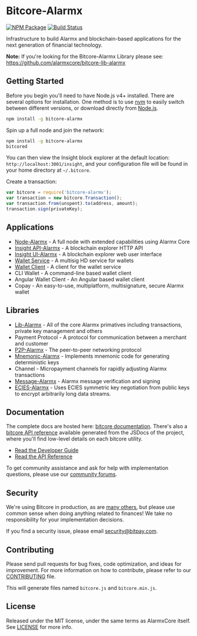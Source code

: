 # Bitcore-Alarmx

[![NPM Package](https://img.shields.io/npm/v/bitcore.svg?style=flat-square)](https://www.npmjs.org/package/bitcore)
[![Build Status](https://img.shields.io/travis/bitpay/bitcore.svg?branch=master&style=flat-square)](https://travis-ci.org/bitpay/bitcore)

Infrastructure to build Alarmx and blockchain-based applications for the next generation of financial technology.

**Note:** If you're looking for the Bitcore-Alarmx Library please see: https://github.com/alarmxcore/bitcore-lib-alarmx

## Getting Started

Before you begin you'll need to have Node.js v4+ installed. There are several options for installation. One method is to use [nvm](https://github.com/creationix/nvm) to easily switch between different versions, or download directly from [Node.js](https://nodejs.org/).

```bash
npm install -g bitcore-alarmx
```

Spin up a full node and join the network:

```bash
npm install -g bitcore-alarmx
bitcored
```

You can then view the Insight block explorer at the default location: `http://localhost:3001/insight`, and your configuration file will be found in your home directory at `~/.bitcore`.

Create a transaction:
```js
var bitcore = require('bitcore-alarmx');
var transaction = new bitcore.Transaction();
var transaction.from(unspent).to(address, amount);
transaction.sign(privateKey);
```

## Applications

- [Node-Alarmx](https://github.com/alarmxcore/bitcore-node-alarmx) - A full node with extended capabilities using Alarmx Core
- [Insight API-Alarmx](https://github.com/alarmxcore/insight-api-alarmx) - A blockchain explorer HTTP API
- [Insight UI-Alarmx](https://github.com/alarmxcore/insight-ui-alarmx) - A blockchain explorer web user interface
- [Wallet Service](https://github.com/alarmxcore/bitcore-wallet-service-alarmx) - A multisig HD service for wallets
- [Wallet Client](https://github.com/alarmxcore/bitcore-wallet-client-alarmx) - A client for the wallet service
- CLI Wallet - A command-line based wallet client
- Angular Wallet Client - An Angular based wallet client
- Copay - An easy-to-use, multiplatform, multisignature, secure Alarmx wallet

## Libraries

- [Lib-Alarmx](https://github.com/alarmxcore/bitcore-lib-alarmx) - All of the core Alarmx primatives including transactions, private key management and others
- Payment Protocol - A protocol for communication between a merchant and customer
- [P2P-Alarmx](https://github.com/alarmxcore/bitcore-p2p-alarmx) - The peer-to-peer networking protocol
- [Mnemonic-Alarmx](https://github.com/alarmxcore/bitcore-mnemonic-alarmx) - Implements mnemonic code for generating deterministic keys
- Channel - Micropayment channels for rapidly adjusting Alarmx transactions
- [Message-Alarmx](https://github.com/alarmxcore/bitcore-message-alarmx) - Alarmx message verification and signing
- [ECIES-Alarmx](https://github.com/alarmxcore/bitcore-ecies-alarmx) - Uses ECIES symmetric key negotiation from public keys to encrypt arbitrarily long data streams.

## Documentation

The complete docs are hosted here: [bitcore documentation](http://bitcore.io/guide/). There's also a [bitcore API reference](http://bitcore.io/api/) available generated from the JSDocs of the project, where you'll find low-level details on each bitcore utility.

- [Read the Developer Guide](http://bitcore.io/guide/)
- [Read the API Reference](http://bitcore.io/api/)

To get community assistance and ask for help with implementation questions, please use our [community forums](http://bitpaylabs.com/c/bitcore).

## Security

We're using Bitcore in production, as are [many others](http://bitcore.io#projects), but please use common sense when doing anything related to finances! We take no responsibility for your implementation decisions.

If you find a security issue, please email security@bitpay.com.

## Contributing

Please send pull requests for bug fixes, code optimization, and ideas for improvement. For more information on how to contribute, please refer to our [CONTRIBUTING](https://github.com/alarmxcore/bitcore-alarmx/blob/master/CONTRIBUTING.md) file.

This will generate files named `bitcore.js` and `bitcore.min.js`.

## License

Released under the MIT license, under the same terms as AlarmxCore itself. See [LICENSE](LICENSE) for more info.
